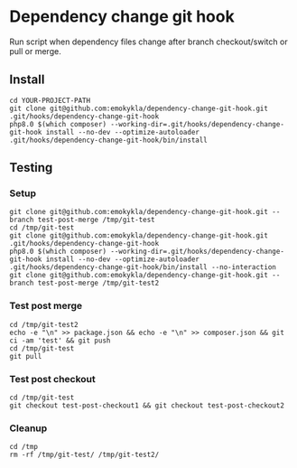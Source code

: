 # Dependency change git hook

Run script when dependency files change after branch checkout/switch or pull or merge.

## Install
```shell
cd YOUR-PROJECT-PATH
git clone git@github.com:emokykla/dependency-change-git-hook.git .git/hooks/dependency-change-git-hook
php8.0 $(which composer) --working-dir=.git/hooks/dependency-change-git-hook install --no-dev --optimize-autoloader
.git/hooks/dependency-change-git-hook/bin/install
```

## Testing

### Setup
```shell
git clone git@github.com:emokykla/dependency-change-git-hook.git --branch test-post-merge /tmp/git-test
cd /tmp/git-test
git clone git@github.com:emokykla/dependency-change-git-hook.git .git/hooks/dependency-change-git-hook
php8.0 $(which composer) --working-dir=.git/hooks/dependency-change-git-hook install --no-dev --optimize-autoloader
.git/hooks/dependency-change-git-hook/bin/install --no-interaction
git clone git@github.com:emokykla/dependency-change-git-hook.git --branch test-post-merge /tmp/git-test2
```

### Test post merge
```shell
cd /tmp/git-test2
echo -e "\n" >> package.json && echo -e "\n" >> composer.json && git ci -am 'test' && git push
cd /tmp/git-test
git pull
```

### Test post checkout
```shell
cd /tmp/git-test
git checkout test-post-checkout1 && git checkout test-post-checkout2
```

### Cleanup
```shell
cd /tmp
rm -rf /tmp/git-test/ /tmp/git-test2/
```

